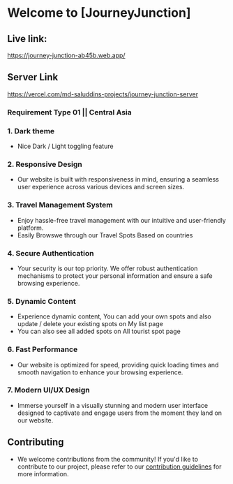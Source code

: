 # Welcome to [JourneyJunction]
## Live link:
https://journey-junction-ab45b.web.app/

## Server Link
https://vercel.com/md-saluddins-projects/journey-junction-server


###  Requirement Type 01 || Central Asia

### 1. Dark theme
- Nice Dark / Light toggling feature


### 2. Responsive Design

- Our website is built with responsiveness in mind, ensuring a seamless user experience across various devices and screen sizes.

### 3. Travel Management System
- Enjoy hassle-free travel management with our intuitive and user-friendly platform.
- Easily Browswe through our Travel Spots Based on countries

### 4. Secure Authentication
- Your security is our top priority. We offer robust authentication mechanisms to protect your personal information and ensure a safe browsing experience.

### 5. Dynamic Content
- Experience dynamic content, You can add your own spots and also update / delete your existing spots on My list page
-  You can also see all added spots on All tourist spot page

### 6. Fast Performance
- Our website is optimized for speed, providing quick loading times and smooth navigation to enhance your browsing experience.

### 7. Modern UI/UX Design
- Immerse yourself in a visually stunning and modern user interface designed to captivate and engage users from the moment they land on our website.


## Contributing
- We welcome contributions from the community! If you'd like to contribute to our project, please refer to our [contribution guidelines](CONTRIBUTING.md) for more information.


